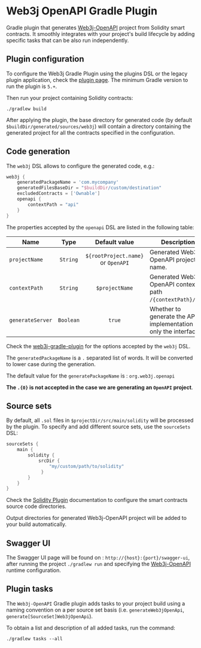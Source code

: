 Web3j OpenAPI Gradle Plugin
============================

Gradle plugin that generates [Web3j-OpenAPI](https://github.com/web3j/web3j-openapi) 
project from Solidity smart contracts.
It smoothly integrates with your project's build lifecycle by adding specific tasks that can be also
run independently.

## Plugin configuration

To configure the Web3j Gradle Plugin using the plugins DSL or the legacy plugin application, 
check the [plugin page](https://plugins.gradle.org/plugin/org.web3j). 
The minimum Gradle version to run the plugin is `5.+`.

Then run your project containing Solidity contracts:
```
./gradlew build
```

After applying the plugin, the base directory for generated code (by default 
`$buildDir/generated/sources/web3j`) will contain a directory containing the generated
project for all the contracts specified in the configuration.

## Code generation

The `web3j` DSL allows to configure the generated code, e.g.:

```groovy
web3j {
    generatedPackageName = 'com.mycompany'
    generatedFilesBaseDir = "$buildDir/custom/destination"
    excludedContracts = ['Ownable']
    openapi {
        contextPath = "api"
    }
}
```

The properties accepted by the `openapi` DSL are listed in the following table: 

|  Name                   | Type       | Default value                       | Description |
|-------------------------|:----------:|:-----------------------------------:|-------------|
| `projectName`           | `String`   | `${rootProject.name}` or `OpenAPI`  | Generated Web3j-OpenAPI project name. |
| `contextPath`           | `String`   | `$projectName`                      | Generated Web3j-OpenAPI context path `/{contextPath}/...`. |
| `generateServer`        | `Boolean`  | `true`                              | Whether to generate the API implementation or only the interfaces |

Check the [web3j-gradle-plugin](https://github.com/web3j/web3j-gradle-plugin#code-generation) 
for the options accepted by the `web3j` DSL.

The `generatedPackageName` is a `.` separated list of words. It will be converted to lower case during the generation.

The default value for the `generatePackageName` is : `org.web3j.openapi`

**The `.{0}` is not accepted in the case we are generating an `OpenAPI` project**.

## Source sets

By default, all `.sol` files in `$projectDir/src/main/solidity` will be processed by the plugin.
To specify and add different source sets, use the `sourceSets` DSL:

```groovy
sourceSets {
    main {
        solidity {
            srcDir { 
                "my/custom/path/to/solidity" 
             }
        }
    }
}
```

Check the [Solidity Plugin](https://github.com/web3j/solidity-gradle-plugin)
documentation to configure the smart contracts source code directories.

Output directories for generated Web3j-OpenAPI project
will be added to your build automatically.

## Swagger UI

The Swagger UI page will be found on : `http://{host}:{port}/swagger-ui`, after running the project `./gradlew run` and specifying the [Web3j-OpenAPI](https://github.com/web3j/web3j-openapi) runtime configuration.

## Plugin tasks

The `Web3j-OpenAPI` Gradle plugin adds tasks to your project build using 
a naming convention on a per source set basis
(i.e. `generateWeb3jOpenApi`, `generate[SourceSet]Web3jOpenApi`).

To obtain a list and description of all added tasks, run the command:

```
./gradlew tasks --all
```

[web3j]: https://web3j.io/

